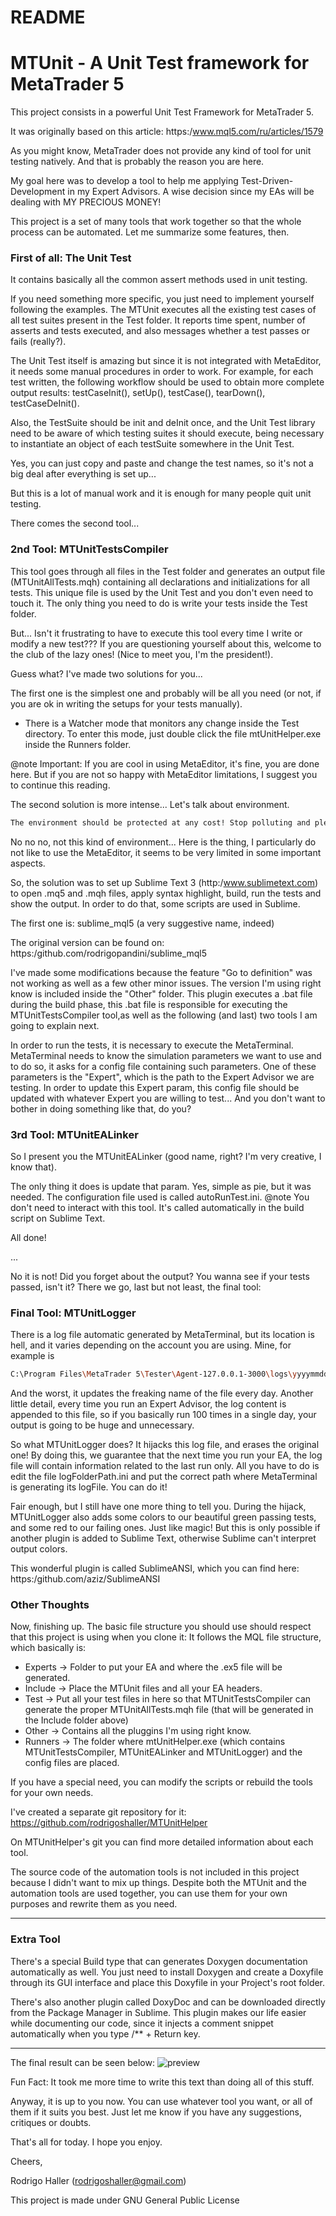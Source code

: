 # README #

# MTUnit - A Unit Test framework for MetaTrader 5
This project consists in a powerful Unit Test Framework for MetaTrader 5.

It was originally based on this article: https:/www.mql5.com/ru/articles/1579

As you might know, MetaTrader does not provide any kind of tool for unit testing natively. And that is probably the reason you are here.

My goal here was to develop a tool to help me applying Test-Driven-Development in my Expert Advisors. A wise decision since my EAs will be dealing with MY PRECIOUS MONEY!

This project is a set of many tools that work together so that the whole process can be automated.
Let me summarize some features, then.

### First of all: The Unit Test
It contains basically all the common assert methods used in unit testing.

If you need something more specific, you just need to implement yourself following the examples.
The MTUnit executes all the existing test cases of all test suites present in the Test folder. It reports time spent, number of asserts and tests executed, and also messages whether a test passes or fails (really?).

The Unit Test itself is amazing but since it is not integrated with MetaEditor, it needs some manual procedures in order to work.
For example, for each test written, the following workflow should be used to obtain more complete output results:
testCaseInit(), setUp(), testCase(), tearDown(), testCaseDeInit().

Also, the TestSuite should be init and deInit once, and the Unit Test library need to be aware of which testing suites it should execute, being necessary to instantiate an object of each testSuite somewhere in the Unit Test.

Yes, you can just copy and paste and change the test names, so it's not a big deal after everything is set up...

But this is a lot of manual work and it is enough for many people quit unit testing.

There comes the second tool...

### 2nd Tool: MTUnitTestsCompiler
This tool goes through all files in the Test folder and generates an output file (MTUnitAllTests.mqh) containing all declarations and initializations for all tests. This unique file is used by the Unit Test and you don't even need to touch it. The only thing you need to do is write your tests inside the Test folder.

But... Isn't it frustrating to have to execute this tool every time I write or modify a new test??? If you are questioning yourself about this, welcome to the club of the lazy ones! (Nice to meet you, I'm the president!).

Guess what? I've made two solutions for you...

The first one is the simplest one and probably will be all you need (or not, if you are ok in writing the setups for your tests manually).

* There is a Watcher mode that monitors any change inside the Test directory. To enter this mode, just double click the file mtUnitHelper.exe inside the Runners folder.

@note Important: If you are cool in using MetaEditor, it's fine, you are done here. But if you are not so happy with MetaEditor limitations, I suggest you to continue this reading.

The second solution is more intense... Let's talk about environment.

``` bash
The environment should be protected at any cost! Stop polluting and please recycle your trash!
```
No no no, not this kind of environment...
Here is the thing, I particularly do not like to use the MetaEditor, it seems to be very limited in some important aspects.

So, the solution was to set up Sublime Text 3 (http:/www.sublimetext.com) to open .mq5 and .mqh files, apply syntax highlight, build, run the tests and show the output.
In order to do that, some scripts are used in Sublime.

The first one is: sublime_mql5 (a very suggestive name, indeed)

The original version can be found on: https:/github.com/rodrigopandini/sublime_mql5

I've made some modifications because the feature "Go to definition" was not working as well as a few other minor issues.
The version I'm using right know is included inside the "Other" folder.
This plugin executes a .bat file during the build phase, this .bat file is responsible for executing the MTUnitTestsCompiler tool,as well as the following (and last) two tools I am going to explain next.

In order to run the tests, it is necessary to execute the MetaTerminal. MetaTerminal needs to know the simulation parameters we want to use and to do so, it asks for a config file containing such parameters. One of these parameters is the "Expert", which is the path to the Expert Advisor we are testing.
In order to update this Expert param, this config file should be updated with whatever Expert you are willing to test... And you don't want to bother in doing something like that, do you?

### 3rd Tool: MTUnitEALinker
So I present you the MTUnitEALinker (good name, right? I'm very creative, I know that).

The only thing it does is update that param. Yes, simple as pie, but it was needed.
The configuration file used is called autoRunTest.ini.
@note You don't need to interact with this tool. It's called automatically in the build script on Sublime Text.

All done!

...

No it is not!
Did you forget about the output? You wanna see if your tests passed, isn't it?
There we go, last but not least, the final tool: 

### Final Tool: MTUnitLogger
There is a log file automatic generated by MetaTerminal, but its location is hell, and it varies depending on the account you are using. Mine, for example is 
``` bash
C:\Program Files\MetaTrader 5\Tester\Agent-127.0.0.1-3000\logs\yyyymmdd.log
```
And the worst, it updates the freaking name of the file every day.
Another little detail, every time you run an Expert Advisor, the log content is appended to this file, so if you basically run 100 times in a single day, your output is going to be huge and unnecessary.

So what MTUnitLogger does?
It hijacks this log file, and erases the original one! By doing this, we guarantee that the next time you run your EA, the log file will contain information related to the last run only. All you have to do is edit the file logFolderPath.ini and put the correct path where MetaTerminal is generating its logFile. You can do it!

Fair enough, but I still have one more thing to tell you.
During the hijack, MTUnitLogger also adds some colors to our beautiful green passing tests, and some red to our failing ones. Just like magic!
But this is only possible if another plugin is added to Sublime Text, otherwise Sublime can't interpret output colors. 

This wonderful plugin is called SublimeANSI, which you can find here: https:/github.com/aziz/SublimeANSI

### Other Thoughts
Now, finishing up. The basic file structure you should use should respect that this project is using when you clone it:
It follows the MQL file structure, which basically is:
* Experts -> Folder to put your EA and where the .ex5 file will be generated.
* Include -> Place the MTUnit files and all your EA headers.
* Test -> Put all your test files in here so that MTUnitTestsCompiler can generate the proper MTUnitAllTests.mqh file (that will be generated in the Include folder above)
* Other -> Contains all the pluggins I'm using right know.
* Runners -> The folder where mtUnitHelper.exe (which contains MTUnitTestsCompiler, MTUnitEALinker and MTUnitLogger) and the config files are placed.

If you have a special need, you can modify the scripts or rebuild the tools for your own needs.

I've created a separate git repository for it: https://github.com/rodrigoshaller/MTUnitHelper

On MTUnitHelper's git you can find more detailed information about each tool.

The source code of the automation tools is not included in this project because I didn't want to mix up things. Despite both the MTUnit and the automation tools are used together, you can use them for your own purposes and rewrite them as you need.

___

### Extra Tool
There's a special Build type that can generates Doxygen documentation automatically as well. You just need to install Doxygen and create a Doxyfile through its GUI interface and place this Doxyfile in your Project's root folder.

There's also another plugin called DoxyDoc and can be downloaded directly from the Package Manager in Sublime. This plugin makes our life easier while documenting our code, since it injects a comment snippet automatically when you type /** + Return key.
___

The final result can be seen below:
![preview](Imgs/preview.gif)

Fun Fact: It took me more time to write this text than doing all of this stuff.

Anyway, it is up to you now. You can use whatever tool you want, or all of them if it suits you best.
Just let me know if you have any suggestions, critiques or doubts.

That's all for today. I hope you enjoy.

Cheers,

Rodrigo Haller (rodrigoshaller@gmail.com)

This project is made under GNU General Public License